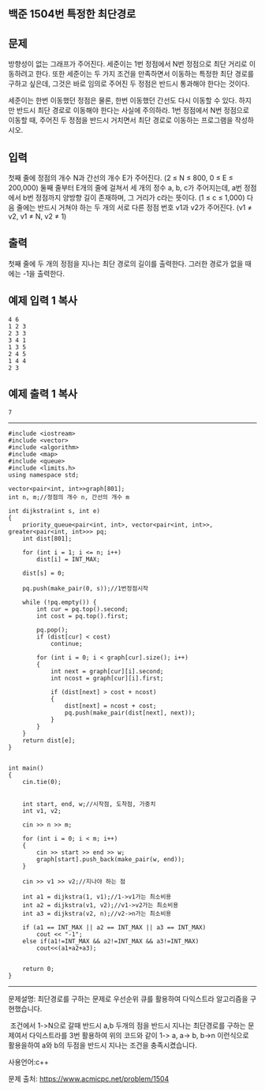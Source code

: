 ## 백준 1504번 특정한 최단경로

## 문제

방향성이 없는 그래프가 주어진다. 세준이는 1번 정점에서 N번 정점으로 최단 거리로 이동하려고 한다. 또한 세준이는 두 가지 조건을 만족하면서 이동하는 특정한 최단 경로를 구하고 싶은데, 그것은 바로 임의로 주어진 두 정점은 반드시 통과해야 한다는 것이다.

세준이는 한번 이동했던 정점은 물론, 한번 이동했던 간선도 다시 이동할 수 있다. 하지만 반드시 최단 경로로 이동해야 한다는 사실에 주의하라. 1번 정점에서 N번 정점으로 이동할 때, 주어진 두 정점을 반드시 거치면서 최단 경로로 이동하는 프로그램을 작성하시오.

## 입력

첫째 줄에 정점의 개수 N과 간선의 개수 E가 주어진다. (2 ≤ N ≤ 800, 0 ≤ E ≤ 200,000) 둘째 줄부터 E개의 줄에 걸쳐서 세 개의 정수 a, b, c가 주어지는데, a번 정점에서 b번 정점까지 양방향 길이 존재하며, 그 거리가 c라는 뜻이다. (1 ≤ c ≤ 1,000) 다음 줄에는 반드시 거쳐야 하는 두 개의 서로 다른 정점 번호 v1과 v2가 주어진다. (v1 ≠ v2, v1 ≠ N, v2 ≠ 1)

## 출력

첫째 줄에 두 개의 정점을 지나는 최단 경로의 길이를 출력한다. 그러한 경로가 없을 때에는 -1을 출력한다.

## 예제 입력 1 복사

```
4 6
1 2 3
2 3 3
3 4 1
1 3 5
2 4 5
1 4 4
2 3
```

## 예제 출력 1 복사

```
7
```

___

```
#include <iostream>
#include <vector>
#include <algorithm>
#include <map>
#include <queue>
#include <limits.h>
using namespace std;

vector<pair<int, int>>graph[801];
int n, m;//정점의 개수 n, 간선의 개수 m

int dijkstra(int s, int e)
{
	priority_queue<pair<int, int>, vector<pair<int, int>>, greater<pair<int, int>>> pq;
	int dist[801];

	for (int i = 1; i <= n; i++)
		dist[i] = INT_MAX;

	dist[s] = 0;

	pq.push(make_pair(0, s));//1번정점시작

	while (!pq.empty()) {
		int cur = pq.top().second;
		int cost = pq.top().first;

		pq.pop();
		if (dist[cur] < cost)
			continue;

		for (int i = 0; i < graph[cur].size(); i++)
		{
			int next = graph[cur][i].second;
			int ncost = graph[cur][i].first;

			if (dist[next] > cost + ncost)
			{
				dist[next] = ncost + cost;
				pq.push(make_pair(dist[next], next));
			}
		}
	}
	return dist[e];
}


int main()
{
	cin.tie(0);

	
	int start, end, w;//시작점, 도착점, 가중치
	int v1, v2;
	
	cin >> n >> m;
	
	for (int i = 0; i < m; i++)
	{
		cin >> start >> end >> w;
		graph[start].push_back(make_pair(w, end));
	}

	cin >> v1 >> v2;//지나야 하는 점 

	int a1 = dijkstra(1, v1);//1->v1가는 최소비용
	int a2 = dijkstra(v1, v2);//v1->v2가는 최소비용
	int a3 = dijkstra(v2, n);//v2->n가는 최소비용

	if (a1 == INT_MAX || a2 == INT_MAX || a3 == INT_MAX)
		cout << "-1";
	else if(a1!=INT_MAX && a2!=INT_MAX && a3!=INT_MAX)
		cout<<(a1+a2+a3);

	
	return 0;
}
```

___

문제설명: 최단경로를 구하는 문제로 우선순위 큐를 활용하여 다익스트라 알고리즘을 구현했습니다.

​	조건에서 1->N으로 갈때 반드시 a,b 두개의 점을 반드시 지나는 최단경로를 구하는 문제여서 다익스트라를 3번 활용하여 위의 코드와 같이 1-> a, a-> b, b->n 이런식으로 활용을하여 a와 b의 두점을 반드시 지나는 조건을 충족시켰습니다.



사용언어:c++

문제 출처: https://www.acmicpc.net/problem/1504